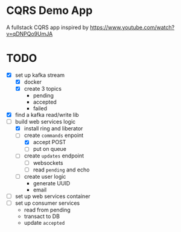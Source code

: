 # CQRS Demo App

A fullstack CQRS app inspired by https://www.youtube.com/watch?v=qDNPQo9UmJA


# TODO
- [x] set up kafka stream
  - [x] docker
  - [x] create 3 topics
    - pending
    - accepted
    - failed
- [x] find a kafka read/write lib
- [ ] build web services logic
  - [x] install ring and liberator
  - [ ] create `commands` enpoint
    - [x] accept POST
    - [ ] put on queue
  - [ ] create `updates` endpoint
    - [ ] websockets
    - [ ] read `pending` and echo

  - [ ] create user logic
    - generate UUID
    - email
- [ ] set up web services container 
- [ ] set up consumer services
  - read from pending
  - transact to DB
  - update `accepted`
